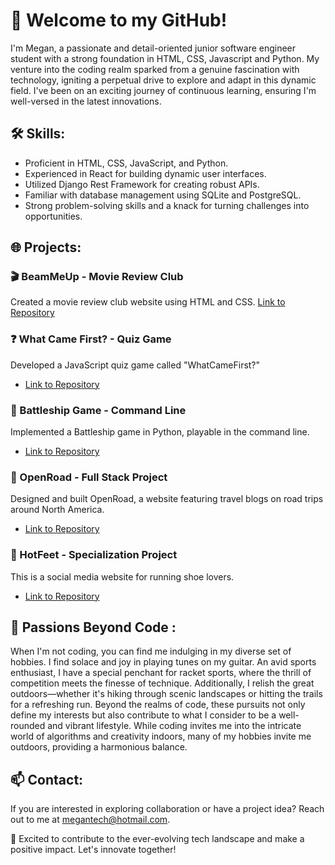 # 🚀 Welcome to my GitHub!

I'm Megan, a passionate and detail-oriented junior software engineer student with a strong foundation in HTML, CSS, Javascript and Python. My venture into the coding realm sparked from a genuine fascination with technology, igniting a perpetual drive to explore and adapt in this dynamic field. I've been on an exciting journey of continuous learning, ensuring I'm well-versed in the latest innovations.

## 🛠️ Skills:

- Proficient in HTML, CSS, JavaScript, and Python.
- Experienced in React for building dynamic user interfaces.
- Utilized Django Rest Framework for creating robust APIs.
- Familiar with database management using SQLite and PostgreSQL.
- Strong problem-solving skills and a knack for turning challenges into opportunities.
  
## 🌐 Projects:

### 🎬 BeamMeUp - Movie Review Club

Created a movie review club website using HTML and CSS.
[Link to Repository](https://github.com/Megwana/beammeup)

### ❓ What Came First? - Quiz Game

Developed a JavaScript quiz game called "WhatCameFirst?"
- [Link to Repository](https://github.com/Megwana/whatcamefirst)

### 🚢 Battleship Game - Command Line

Implemented a Battleship game in Python, playable in the command line.
- [Link to Repository](https://github.com/Megwana/battleship01)

### 🚗 OpenRoad - Full Stack Project

Designed and built OpenRoad, a website featuring travel blogs on road trips around North America.
- [Link to Repository](https://github.com/Megwana/open_road)

### 👟 HotFeet - Specialization Project

This is a social media website for running shoe lovers.
- [Link to Repository](https://github.com/Megwana/backend-hf)

## 🌈 Passions Beyond Code :

When I'm not coding, you can find me indulging in my diverse set of hobbies. I find solace and joy in playing tunes on my guitar. An avid sports enthusiast, I have a special penchant for racket sports, where the thrill of competition meets the finesse of technique. Additionally, I relish the great outdoors—whether it's hiking through scenic landscapes or hitting the trails for a refreshing run. Beyond the realms of code, these pursuits not only define my interests but also contribute to what I consider to be a well-rounded and vibrant lifestyle. While coding invites me into the intricate world of algorithms and creativity indoors, many of my hobbies invite me outdoors, providing a harmonious balance.

## 📫 Contact:

If you are interested in exploring collaboration or have a project idea? Reach out to me at [megantech@hotmail.com](mailto:megantech@hotmail.com).

🚀 Excited to contribute to the ever-evolving tech landscape and make a positive impact. Let's innovate together!
